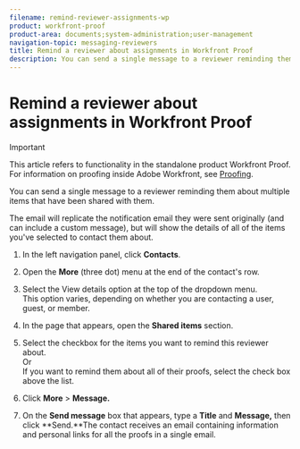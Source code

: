 ```yaml
---
filename: remind-reviewer-assignments-wp
product: workfront-proof
product-area: documents;system-administration;user-management
navigation-topic: messaging-reviewers
title: Remind a reviewer about assignments in Workfront Proof
description: You can send a single message to a reviewer reminding them about multiple items that have been shared with them.
---
```


# Remind a reviewer about assignments in Workfront Proof

>[!IMPORTANT]
>
>This article refers to functionality in the standalone product Workfront Proof. For information on proofing inside Adobe Workfront, see [Proofing](../../../review-and-approve-work/proofing/proofing.md).

You can send a single message to a reviewer reminding them about multiple items that have been shared with them.

The email will replicate the notification email they were sent originally (and can include a custom message), but will show the details of all of the items you've selected to contact them about.

1. In the left navigation panel, click **Contacts**.
1. Open the **More** (three dot) menu at the end of the contact's row.
1. Select the View details option at the top of the dropdown menu.  
   This option varies, depending on whether you are contacting a user, guest, or member.
1. In the page that appears, open the&nbsp;**Shared items** section.
1. Select the checkbox for the items you want to remind this reviewer about.   
   Or  
   If you want to remind them about all of their proofs, select the check box above the list.

1. Click **More** > **Message.**&nbsp;

1. On the **Send message** box that appears, type a **Title** and **Message,** then click **Send.**The contact receives an email containing information and personal links for all the proofs in a single email.

&nbsp;
